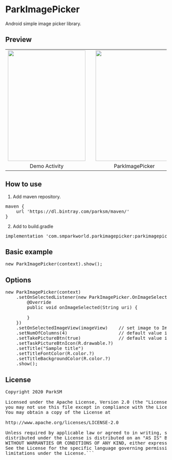 # ParkImagePicker
Android simple image picker library.

## Preview
<table border = 0>
    <tr>
      <td><img width = "242" height = "346" src = "https://user-images.githubusercontent.com/47319426/79068135-9ebe5580-7cff-11ea-9ab9-a791f5787ade.jpg"></td>
      <td></td>
      <td><img width = "242" height = "346" src = "https://user-images.githubusercontent.com/47319426/79068142-abdb4480-7cff-11ea-99a8-46fae143b018.jpg"></td>
      <td></td>
      <td><img width = "242" height = "346" src = "https://user-images.githubusercontent.com/47319426/79068148-b4cc1600-7cff-11ea-94c9-dab22a5a810d.jpg"></td>
    </tr>
    <tr>
        <td align='center'>Demo Activity</td>
        <td></td>
        <td align='center'>ParkImagePicker</td>
        <td></td>
        <td align='center'>Selected image</td>
    </tr>
</table>


## How to use
1. Add maven repository.
<pre>
maven {
    url 'https://dl.bintray.com/parksm/maven/'
}
</pre>
2. Add to build.gradle
<pre>
implementation 'com.smparkworld.parkimagepicker:parkimagepicker:1.0.0'
</pre>


## Basic example
<pre>
new ParkImagePicker(context).show();
</pre>


## Options
<pre>
new ParkImagePicker(context)
    .setOnSelectedListener(new ParkImagePicker.OnImageSelectedListener() {
        @Override
        public void onImageSelected(String uri) {

        }
    })
    .setOnSelectedImageView(imageView)    // set image to ImageView.
    .setNumOfColumns(4)                   // default value is 3.
    .setTakePictureBtn(true)              // default value is true.
    .setTaskPictureBtnIcon(R.drawable.?)
    .setTitle("Sample title")
    .setTitleFontColor(R.color.?)
    .setTitleBackgroundColor(R.color.?)
    .show();
</pre>


## License
<pre>
Copyright 2020 ParkSM

Licensed under the Apache License, Version 2.0 (the "License");
you may not use this file except in compliance with the License.
You may obtain a copy of the License at

http://www.apache.org/licenses/LICENSE-2.0

Unless required by applicable law or agreed to in writing, software
distributed under the License is distributed on an "AS IS" BASIS,
WITHOUT WARRANTIES OR CONDITIONS OF ANY KIND, either express or implied.
See the License for the specific language governing permissions and
limitations under the License.```
</pre>
